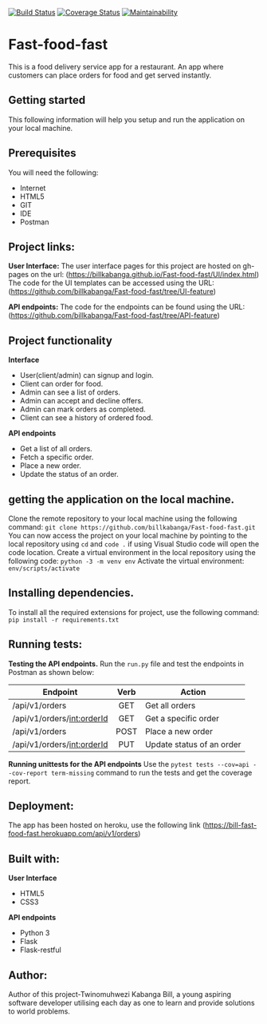 [![Build Status](https://travis-ci.org/billkabanga/Fast-food-fast.svg?branch=API-feature)](https://travis-ci.org/billkabanga/Fast-food-fast)
[![Coverage Status](https://coveralls.io/repos/github/billkabanga/Fast-food-fast/badge.svg?branch=API-feature)](https://coveralls.io/github/billkabanga/Fast-food-fast?branch=API-feature)
[![Maintainability](https://api.codeclimate.com/v1/badges/177b99474b3084f12799/maintainability)](https://codeclimate.com/github/billkabanga/Fast-food-fast/maintainability)

# Fast-food-fast
This is a food delivery service app for a restaurant. An app where customers can place orders for food and get served instantly.

## Getting started
This following information will help you setup and run the application on your local machine.

## Prerequisites
You will need the following:
* Internet
* HTML5
* GIT
* IDE
* Postman

## Project links:
**User Interface:** The user interface pages for this project are hosted on gh-pages on the url: (https://billkabanga.github.io/Fast-food-fast/UI/index.html)
The code for the UI templates can be accessed using the URL: (https://github.com/billkabanga/Fast-food-fast/tree/UI-feature)

**API endpoints:** The code for the endpoints can be found using the URL: (https://github.com/billkabanga/Fast-food-fast/tree/API-feature)

## Project functionality
**Interface**
* User(client/admin) can signup and login.
* Client can order for food.
* Admin can see a list of orders.
* Admin can accept and decline offers.
* Admin can mark orders as completed.
* Client can see a history of ordered food.

**API endpoints**
* Get a list of all orders.
* Fetch a specific order.
* Place a new order.
* Update the status of an order.

## getting the application on the local machine.
Clone the remote repository to your local machine using the following command: `git clone https://github.com/billkabanga/Fast-food-fast.git`
You can now access the project on your local machine by pointing to the local repository using `cd` and `code .` if using Visual Studio code will open the code location.
Create a virtual environment in the local repository using the following code: `python -3 -m venv env`
Activate the virtual environment: `env/scripts/activate`

## Installing dependencies.
To install all the required extensions for project, use the following command: `pip install -r requirements.txt`

## Running tests:
**Testing the API endpoints.**
Run the `run.py` file and test the endpoints in Postman as shown below:

|     Endpoint                        | Verb          | Action                     |      
| ----------------------------------- |:-------------:|  ------------------------- |
| /api/v1/orders                      | GET           | Get all orders          | 
| /api/v1/orders/<int:orderId>        | GET           | Get a specific order          | 
| /api/v1/orders                   | POST          | Place a new order             |
| /api/v1/orders/<int:orderId>| PUT          | Update status of an order |

**Running unittests for the API endpoints**
Use the `pytest tests --cov=api --cov-report term-missing` command to run the tests and get the coverage report.

## Deployment:
The app has been hosted on heroku, use the following link (https://bill-fast-food-fast.herokuapp.com/api/v1/orders)

## Built with:
**User Interface**
* HTML5
* CSS3

**API endpoints**
* Python 3
* Flask
* Flask-restful

## Author:
Author of this project-Twinomuhwezi Kabanga Bill, 
a young aspiring software developer utilising each day as one to learn and provide solutions to world problems.